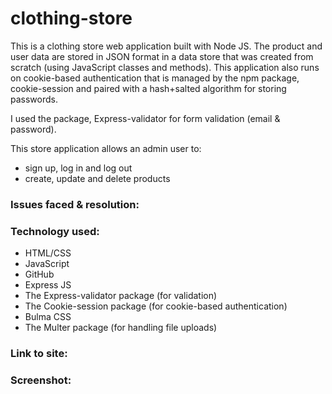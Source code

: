 # clothing-store
 This is a clothing store web application built with Node JS. The product and user data are stored in JSON format in a data store that was created from scratch (using JavaScript classes and methods). This application also runs on cookie-based authentication that is managed by the npm package, cookie-session and paired with a hash+salted algorithm for storing passwords. 
 
I used the package, Express-validator for form validation (email & password).
 
 This store application allows an admin user to:
 - sign up, log in and log out
 - create, update and delete products
 
 
 <h3>Issues faced & resolution:</h3>


<h3>Technology used:</h3>

- HTML/CSS
- JavaScript
- GitHub
- Express JS
- The Express-validator package (for validation)
- The Cookie-session package (for cookie-based authentication)
- Bulma CSS
- The Multer package (for handling file uploads)

<h3>Link to site:</h3>


<h3>Screenshot:</h3>
